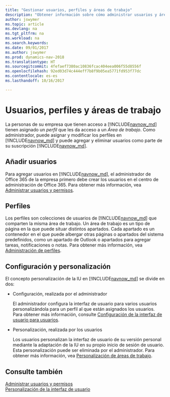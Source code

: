 ```yaml
---
title: "Gestionar usuarios, perfiles y áreas de trabajo"
description: "Obtener información sobre cómo administrar usuarios y áreas de trabajo."
author: jswymer
ms.topic: article
ms.devlang: na
ms.tgt_pltfrm: na
ms.workload: na
ms.search.keywords: 
ms.date: 09/01/2017
ms.author: jswymer
ms.prod: dynamics-nav-2018
ms.translationtype: HT
ms.sourcegitcommit: 4fefaef7380ac10836fcac404eea006f55d8556f
ms.openlocfilehash: 92ed03d74c444eff7b8f9b05ea5771fd953f77dc
ms.contentlocale: es-es
ms.lasthandoff: 10/16/2017

---
```

# <a name="users-profiles-and-role-centers"></a>Usuarios, perfiles y áreas de trabajo
La personas de su empresa que tienen acceso a [!INCLUDE[navnow_md](includes/navnow_md.md)] tienen asignado un *perfil* que les da acceso a un *Área de trabajo*. Como administrador, puede asignar y modificar los perfiles en [!INCLUDE[navnow_md](includes/navnow_md.md)] y puede agregar y eliminar usuarios como parte de su suscripción [!INCLUDE[navnow_md](includes/navnow_md.md)].  

## <a name="adding-users"></a>Añadir usuarios
Para agregar usuarios en [!INCLUDE[navnow_md](includes/navnow_md.md)], el administrador de Office 365 de la empresa primero debe crear los usuarios en el centro de administración de Office 365. Para obtener más información, vea [Administrar usuarios y permisos](ui-how-users-permissions.md).  

## <a name="profiles"></a>Perfiles
Los perfiles son colecciones de usuarios de [!INCLUDE[navnow_md](includes/navnow_md.md)] que comparten la misma área de trabajo. Un área de trabajo es un tipo de página en la que puede situar distintos apartados. Cada apartado es un contenedor en el que puede albergar otras páginas o apartados del sistema predefinidos, como un apartado de Outlook o apartados para agregar tareas, notificaciones o notas. Para obtener más información, vea [Administración de perfiles](admin-profiles.md).

## <a name="configuration-and-personalization"></a>Configuración y personalización
El concepto personalización de la IU en [!INCLUDE[navnow_md](includes/navnow_md.md)] se divide en dos:  

-   Configuración, realizada por el administrador  

    El administrador configura la interfaz de usuario para varios usuarios personalizándola para un perfil al que están asignados los usuarios. Para obtener más información, consulte [Configuración de la interfaz de usuario para usuarios](admin-configure-user-interface.md). 

-   Personalización, realizada por los usuarios  

    Los usuarios personalizan la interfaz de usuario de su versión personal mediante la adaptación de la IU en su propio inicio de sesión de usuario. Esta personalización puede ser eliminada por el administrador. Para obtener más información, vea [Personalización de áreas de trabajo](ui-personalization-overview.md). 

## <a name="see-also"></a>Consulte también  
[Administrar usuarios y permisos](ui-how-users-permissions.md)  
[Personalización de la interfaz de usuario](ui-customizing-overview.md)   
<!-- [Security Overview](../Security%20Overview.md)-->

